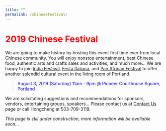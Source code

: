 ```yaml
---
title: ""
permalink: /chinesefestival/
---
```


# <span style="color:red">**2019 Chinese Festival**</span>

We are going to make history by hosting this event first time ever from local Chinese community. You will enjoy nonstop entertainment, best Chinese food, authentic arts and crafts sales and activities, and much more... We are happy to join [India Festival](http://www.icaportland.org/), [Festa Italiana](https://www.festa-italiana.org/), and [Pan African Festival](http://www.panafricanfestivalor.org/) to offer another splendid cultural event in the living room of Portland.

> <span style="color:blue">August 3, 2019 (Saturday) 11am - 9pm @ Pioneer Courthouse Square, Portland</span>

We are solicitating suggestions and recommendations for sponsors, vendors, entertaining groups, speakers... Please contact us at [Contact Us](http://pdxchinese.org/contact/) page or call Hongcheng at 503-709-3119.

*This page is still under construction, more information will be available soon...*
